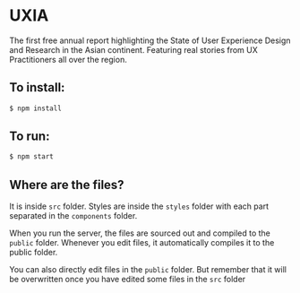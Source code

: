 # UXIA

The first free annual report highlighting the State of User Experience Design and Research in the Asian continent. Featuring real stories from UX Practitioners all over the region.

## To install:
```bash
$ npm install
```

## To run:
```bash
$ npm start
```

## Where are the files?

It is inside `src` folder. Styles are inside the `styles` folder with each part separated in the `components` folder.

When you run the server, the files are sourced out and compiled to the `public` folder. Whenever you edit files,
it automatically compiles it to the public folder.

You can also directly edit files in the `public` folder. But remember that it will be overwritten once you have
edited some files in the `src` folder